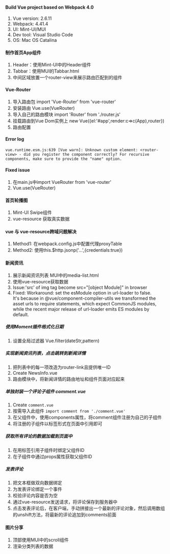 #### Build Vue project based on Webpack 4.0
1. Vue version: 2.6.11
2. Webpack: 4.41.4
3. UI: Mint-UI/MUI
4. Dev tool: Visual Studio Code
5. OS: Mac OS Catalina

#### 制作首页App组件
1. Header：使用Mint-UI中的Header组件
2. Tabbar：使用MUI的Tabbar.html
3. 中间区域放置一个router-view来展示路由匹配到的组件

#### Vue-Router
 1. 导入路由包 import 'Vue-Router' from 'vue-router'
 2. 安装路由 Vue.use(VueRouter)
 3. 导入自己的路由模块 import 'Router' from './router.js'
 4. 挂载路由到Vue Dom实例上 new Vue({el:'#app',render:c=>c(App),router})
 5. 路由配置 <router-link></router-link> <router-view></router-view>

#### Error log
    vue.runtime.esm.js:639 [Vue warn]: Unknown custom element: <router-view> - did you register the component correctly? For recursive components, make sure to provide the "name" option.
#### Fixed issue
 1. 在main.js中import VueRouter from 'vue-router'
 2. Vue.use(VueRouter)

#### 首页轮播图
1. Mint-UI Swipe组件
2. vue-resource 获取真实数据

#### vue 与 vue-resource跨域问题解决
1. Method1: 在webpack.config.js中配置代理proxyTable
2. Method2: 使用this.$http.jsonp('...',{credentials:true})

#### 新闻资讯
1. 展示新闻资讯列表 MUI中的media-list.html
2. 使用vue-resource获取数据
3. Issue:'src' of img tag become src="[object Module]" in browser
4. Fixed: Workaround: set the esModule option in url-loader to false.<br>
It's because in @vue/component-compiler-utils we transformed the asset urls to require statements, which expect CommonJS modules, while the recent major release of url-loader emits ES modules by default.

##### 使用Moment插件格式化日期  
1. 设置全局过滤器 Vue.filter(dateStr,pattern)

##### 实现新闻资讯列表，点击跳转到新闻详情
1. 把列表中的每一项改造为router-link且提供唯一ID
2. Create NewsInfo.vue
3. 路由模块中，将新闻详情的路由地址和组件页面对应起来

##### 单独封装一个评论子组件 comment.vue
1. Create `comment.vue`
2. 按需导入此组件 `import comment from './comment.vue'`
3. 在父组件中，使用components属性，将comment组件注册为自己的子组件
4. 将注册的子组件以标签形式在页面中引用即可

##### 获取所有评论的数据加载到页面中
1. 在用标签引用子组件时绑定父组件ID
2. 在子组件中通过props属性获取父组件ID

##### 发表评论
1. 把文本框做双向数据绑定
2. 为发表评论绑定一个事件
3. 校验评论内容是否为空
4. 通过vue-resource发送请求，将评论保存到服务器中
5. 点击发表评论后，在客户端，手动拼接出一个最新的评论对象，然后调用数组的unshift方法，将最新的评论追加到comments前面

#### 图片分享
1. 顶部使用MUI中的scroll组件
2. 渲染分类列表的数据
